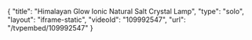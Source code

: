 {
    "title": "Himalayan Glow Ionic Natural Salt Crystal Lamp",
    "type": "solo",
    "layout": "iframe-static",
    "videoId": "109992547",
    "url": "\/tvpembed\/109992547"
}